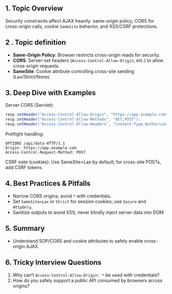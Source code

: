 ## 1. Topic Overview

Security constraints affect AJAX heavily: same-origin policy, CORS for cross-origin calls, cookie `SameSite` behavior, and XSS/CSRF protections.

## 2 . Topic definition

- **Same-Origin Policy**: Browser restricts cross-origin reads for security.
- **CORS**: Server-set headers (`Access-Control-Allow-Origin`, etc.) to allow cross-origin requests.
- **SameSite**: Cookie attribute controlling cross-site sending (Lax/Strict/None).

## 3. Deep Dive with Examples

Server CORS (Servlet):
```java
resp.setHeader("Access-Control-Allow-Origin", "https://app.example.com");
resp.setHeader("Access-Control-Allow-Methods", "GET,POST");
resp.setHeader("Access-Control-Allow-Headers", "Content-Type,Authorization");
```

Preflight handling:
```http
OPTIONS /api/data HTTP/1.1
Origin: https://app.example.com
Access-Control-Request-Method: POST
```

CSRF note (cookies): Use SameSite=Lax by default; for cross-site POSTs, add CSRF tokens.

## 4. Best Practices & Pitfalls

- Narrow CORS origins; avoid `*` with credentials.
- Set `SameSite=Lax` or `Strict` for session cookies; use `Secure` and `HttpOnly`.
- Sanitize outputs to avoid XSS; never blindly inject server data into DOM.

## 5. Summary

- Understand SOP/CORS and cookie attributes to safely enable cross-origin AJAX.

## 6. Tricky Interview Questions

1) Why can’t `Access-Control-Allow-Origin: *` be used with credentials?
2) How do you safely support a public API consumed by browsers across origins?
